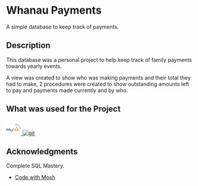 # Whanau Payments

A simple database to keep track of payments.

## Description

<p>
This database was a personal project to help keep track of family payments towards yearly events.
</p>
<p>
A view was created to show who was making payments and their total they had to make, 2 procedures were created to show outstanding amounts left to pay and payments made currently and by who.
</p>

## What was used for the Project

<p align="left">
  <a href="https://www.mysql.com/" target="_blank" rel="noreferrer"> <img src="https://raw.githubusercontent.com/devicons/devicon/master/icons/mysql/mysql-original-wordmark.svg" alt="mysql" width="40" height="40"/> </a>
  <a href="https://git-scm.com/" target="_blank" rel="noreferrer"> <img src="https://www.vectorlogo.zone/logos/git-scm/git-scm-icon.svg" alt="git" width="40" height="40"/> </a>
</p>

## Acknowledgments

Complete SQL Mastery.
* [Code with Mosh](https://www.codewithmosh.com/)

